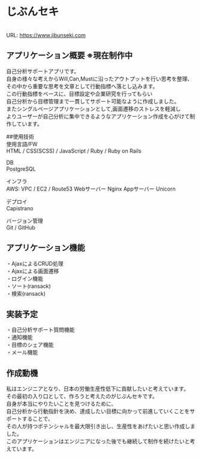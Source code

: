 # じぶんセキ
<br>URL: https://www.jibunseki.com

## アプリケーション概要 ※現在制作中
自己分析サポートアプリです。<br>
自身の様々な考えからWill,Can,Mustに沿ったアウトプットを行い思考を整理、 <br>
その中から重要な思考を文章として行動指標へ落とし込みます。<br>
この行動指標をベースに、目標設定や企業研究を行ってもらい<br>
自己分析から目標管理まで一貫してサポート可能なように作成しました。<br>
またシングルページアプリケーションとして,画面遷移のストレスを軽減し<br>
よりユーザーが自己分析に集中できるようなアプリケーション作成を心がけて制作しています。

##使用技術<br>
使用言語/FW<br>
HTML / CSS(SCSS) / JavaScript / Ruby / Ruby on Rails

DB<br>
PostgreSQL

インフラ<br>
AWS: VPC / EC2 / Route53
Webサーバー Nginx
Appサーバー Unicorn

デプロイ<br>
Capistrano

バージョン管理<br>
Git / GitHub

## アプリケーション機能
・AjaxによるCRUD処理<br>
・Ajaxによる画面遷移<br>
・ログイン機能<br>
・ソート(ransack)<br>
・検索(ransack)<br>

## 実装予定
・自己分析サポート質問機能<br>
・通知機能<br>
・目標のシェア機能<br>
・メール機能<br>


## 作成動機
私はエンジニアとなり、日本の労働生産性低下に貢献したいと考えています。<br>
その最初の入り口として、作ろうと考えたのがじぶんセキです。<br>
自身が本当にやりたいことを見つけるために、<br>
自己分析から行動指針を決め、達成したい目標に向かって前進していくことをサポートすることで、<br>
その人が持つポテンシャルを最大限引き出し、生産性をあげたいと思い作成しました。<br>
このアプリケーションはエンジニアになった後でも継続して制作を続けたいと考えています。
